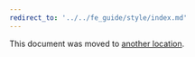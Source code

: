 ```yaml
---
redirect_to: '../../fe_guide/style/index.md'
---
```


This document was moved to [another location](../../fe_guide/style/index.md).

<!-- This redirect file can be deleted after February 1, 2021. -->
<!-- Before deletion, see: https://docs.gitlab.com/ee/development/documentation/#move-or-rename-a-page -->
